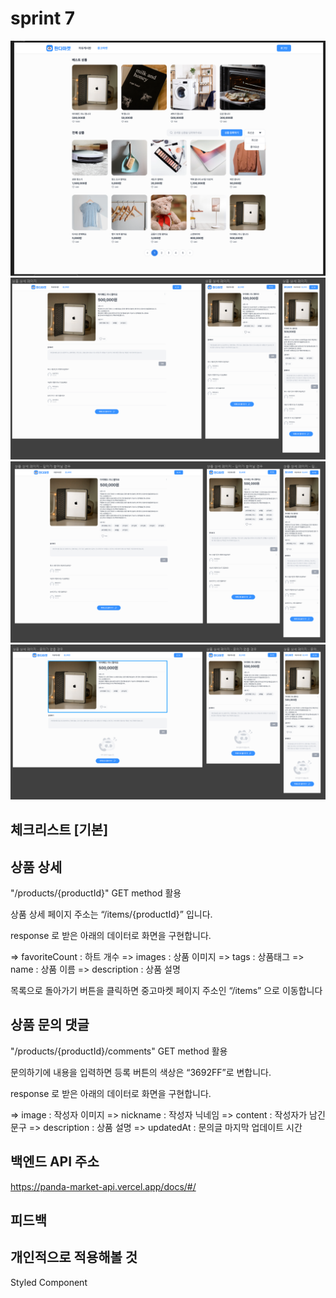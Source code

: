 # sprint 7

![alt text](./exampleImage/sprint7.png)
![alt text](./exampleImage/sprint7-1.png)
![alt text](./exampleImage/sprint7-2.png)
![alt text](./exampleImage/sprint7-3.png)

## 체크리스트 [기본]

## 상품 상세

"/products/{productId}" GET method 활용

상품 상세 페이지 주소는 “/items/{productId}” 입니다.

response 로 받은 아래의 데이터로 화면을 구현합니다.

=>  favoriteCount : 하트 개수
=>  images : 상품 이미지
=>  tags : 상품태그
=>  name : 상품 이름
=>  description : 상품 설명

목록으로 돌아가기 버튼을 클릭하면 중고마켓 페이지 주소인 “/items” 으로 이동합니다

## 상품 문의 댓글

"/products/{productId}/comments" GET method 활용

문의하기에 내용을 입력하면 등록 버튼의 색상은 “3692FF”로 변합니다.

response 로 받은 아래의 데이터로 화면을 구현합니다.

=>  image : 작성자 이미지
=>  nickname : 작성자 닉네임
=>  content : 작성자가 남긴 문구
=>  description : 상품 설명
=>  updatedAt : 문의글 마지막 업데이트 시간

## 백엔드 API 주소

https://panda-market-api.vercel.app/docs/#/

## 피드백
## 개인적으로 적용해볼 것

Styled Component